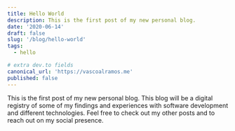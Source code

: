 ```yaml
---
title: Hello World
description: This is the first post of my new personal blog.
date: '2020-06-14'
draft: false
slug: '/blog/hello-world'
tags:
  - hello

# extra dev.to fields
canonical_url: 'https://vascoalramos.me'
published: false
---
```


This is the first post of my new personal blog. This blog will be a digital registry of some of my findings and experiences with software development and different technologies. Feel free to check out my other posts and to reach out on my social presence.
